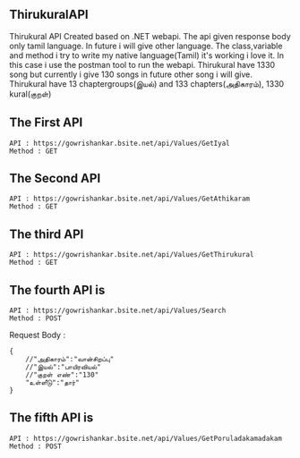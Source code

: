 ## ThirukuralAPI

Thirukural API Created based on .NET webapi.
The api given response body only tamil language. In future i will give other language.
The class,variable and method i try to write my native language(Tamil) it's working i love it.
In this case i use the postman tool to run the webapi.
Thirukural have 1330 song but currently i give 130 songs in future other song i will give.
Thirukural have 13 chaptergroups(இயல்) and 133 chapters(அதிகாரம்), 1330 kural(குறள்)

## The First API
```
API : https://gowrishankar.bsite.net/api/Values/GetIyal
Method : GET
```


## The Second API
```
API : https://gowrishankar.bsite.net/api/Values/GetAthikaram
Method : GET
```

## The third API
```
API : https://gowrishankar.bsite.net/api/Values/GetThirukural
Method : GET
```
## The fourth API is
```
API : https://gowrishankar.bsite.net/api/Values/Search
Method : POST
```

Request Body :

```
{
    //"அதிகாரம்":"வான்சிறப்பு"
    //"இயல்":"பாயிரவியல்"
    //"குறள் எண்":"130"
    "உள்ளீடு":"தார்"
}
```
## The fifth API is
```
API : https://gowrishankar.bsite.net/api/Values/GetPoruladakamadakam
Method : POST
```


